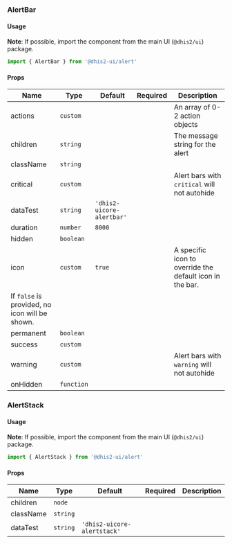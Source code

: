 ### AlertBar

#### Usage

**Note**: If possible, import the component from the main UI (`@dhis2/ui`) package.

```js
import { AlertBar } from '@dhis2-ui/alert'
```

#### Props

| Name                                           | Type       | Default                   | Required | Description                                              |
| ---------------------------------------------- | ---------- | ------------------------- | -------- | -------------------------------------------------------- |
| actions                                        | `custom`   |                           |          | An array of 0-2 action objects                           |
| children                                       | `string`   |                           |          | The message string for the alert                         |
| className                                      | `string`   |                           |          |                                                          |
| critical                                       | `custom`   |                           |          | Alert bars with `critical` will not autohide             |
| dataTest                                       | `string`   | `'dhis2-uicore-alertbar'` |          |                                                          |
| duration                                       | `number`   | `8000`                    |          |                                                          |
| hidden                                         | `boolean`  |                           |          |                                                          |
| icon                                           | `custom`   | `true`                    |          | A specific icon to override the default icon in the bar. |
| If `false` is provided, no icon will be shown. |
| permanent                                      | `boolean`  |                           |          |                                                          |
| success                                        | `custom`   |                           |          |                                                          |
| warning                                        | `custom`   |                           |          | Alert bars with `warning` will not autohide              |
| onHidden                                       | `function` |                           |          |                                                          |

### AlertStack

#### Usage

**Note**: If possible, import the component from the main UI (`@dhis2/ui`) package.

```js
import { AlertStack } from '@dhis2-ui/alert'
```

#### Props

| Name      | Type     | Default                     | Required | Description |
| --------- | -------- | --------------------------- | -------- | ----------- |
| children  | `node`   |                             |          |             |
| className | `string` |                             |          |             |
| dataTest  | `string` | `'dhis2-uicore-alertstack'` |          |             |
